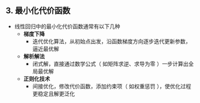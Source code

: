 ## 3. 最小化代价函数

- 线性回归中的最小化代价函数通常有以下几种
  - **梯度下降**
    - 迭代优化算法，从初始点出发，沿函数梯度方向逐步迭代更新参数，逼近最优解
  - **解析解法**
    - 闭式解，直接通过数学公式（ 如矩阵求逆、求导为零 ）一步计算出全局最优解
  - **正则化技术**
    - 间接优化，修改代价函数，添加约束项（ 如权重惩罚 ），使优化过程更稳定且解更泛化
